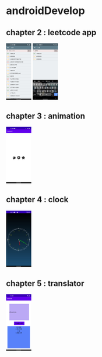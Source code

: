 # androidDevelop

## chapter 2 : leetcode app

<img src="./photo/1.jpg" style="zoom: 15%;" />

<img src="./photo/2.jpg" style="zoom:15%;" />

## chapter 3 : animation

<img src="./photo/3.jpg" style="zoom:15%;" />

## chapter 4 : clock

<img src="./photo/4.jpg" style="zoom:15%;" />

## chapter 5 : translator

<img src="./photo/5.jpg" style="zoom:15%;" />